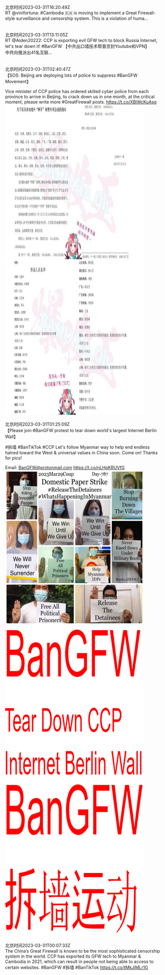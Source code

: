 北京时间2023-03-31T16:20:49Z<br>RT @vinifortuna: #Cambodia 🇰🇭 is moving to implement a Great Firewall-style surveillance and censorship system. This is a violation of huma…<br><br><br>北京时间2023-03-31T13:11:05Z<br>RT @Aiden20222: CCP is exporting evil GFW tech to block Russia Internet, let's tear down it! #BanGFW
【中共出口墙技术帮普京封Youtube和VPN】  
中共向俄派出41名互联…<br><br><br>北京时间2023-03-31T02:40:47Z<br>【SOS: Beijing are deploying lots of police to suppress #BanGFW Movement】

Vice minister of CCP police has ordered skilled cyber police from each province to arrive in Beijing, to crack down us in one month, at the critical moment, please write more #GreatFirewall posts. https://t.co/XBiWcKuAsg<br><img src='/temp/image/2023/w-Month-3/1641510801206034432_0.jpg' width='450' height='500'><img src='/temp/image/2023/w-Month-3/1641510801206034432_1.jpg' width='450' height='500'><br><br>北京时间2023-03-31T01:25:09Z<br>【Please join #BanGFW protest to tear down world's largest Internet Berlin Wall】

 #拆墙 #BanTikTok  #CCP
Let's follow Myanmar way to  help end endless hatred toward the West &amp; universal values in China soon. Come on! Thanks for pics!  

Email: BanGFW@protonmail.com https://t.co/nLHpKRUVfG<br><img src='/temp/image/2023/w-Month-3/1641491767802621952_0.jpg' width='450' height='500'><img src='/temp/image/2023/w-Month-3/1641491767802621952_1.jpg' width='450' height='500'><img src='/temp/image/2023/w-Month-3/1641491767802621952_2.jpg' width='450' height='500'><br><br>北京时间2023-03-31T00:07:33Z<br>The China’s Great Firewall is known to be the most sophisticated censorship system in the world. CCP has exported its GFW tech to Myanmar &amp; Cambodia in 2021, which can result in people not being able to access to certain websites. 
#BanGFW #拆墙 #BanTikTok
https://t.co/tMkJiMLr1G<br><br><br>